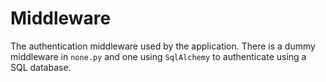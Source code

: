 # Middleware

The authentication middleware used by the application.  There is a dummy
middleware in `none.py` and one using `SqlAlchemy` to authenticate
using a SQL database.
